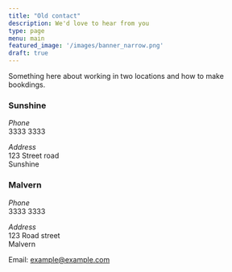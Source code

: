 ```yaml
---
title: "Old contact"
description: We'd love to hear from you
type: page
menu: main
featured_image: '/images/banner_narrow.png'
draft: true
---
```


Something here about working in two locations and how to make bookdings.

### Sunshine
*Phone*  
3333 3333

*Address*  
123 Street road  
Sunshine


### Malvern
*Phone*  
3333 3333  

*Address*  
123 Road street  
Malvern


Email: example@example.com
